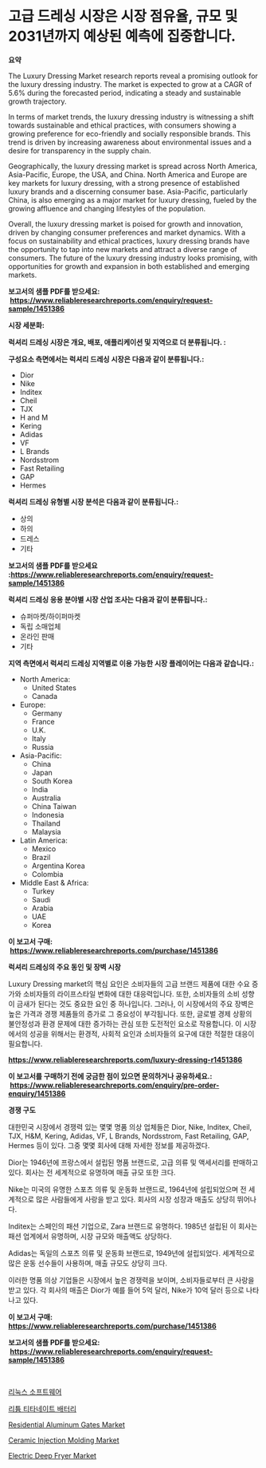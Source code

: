 <p><h1>고급 드레싱 시장은 시장 점유율, 규모 및 2031년까지 예상된 예측에 집중합니다.</h1></p><p><strong>요약</strong></p>
<p><p>The Luxury Dressing Market research reports reveal a promising outlook for the luxury dressing industry. The market is expected to grow at a CAGR of 5.6% during the forecasted period, indicating a steady and sustainable growth trajectory. </p><p>In terms of market trends, the luxury dressing industry is witnessing a shift towards sustainable and ethical practices, with consumers showing a growing preference for eco-friendly and socially responsible brands. This trend is driven by increasing awareness about environmental issues and a desire for transparency in the supply chain.</p><p>Geographically, the luxury dressing market is spread across North America, Asia-Pacific, Europe, the USA, and China. North America and Europe are key markets for luxury dressing, with a strong presence of established luxury brands and a discerning consumer base. Asia-Pacific, particularly China, is also emerging as a major market for luxury dressing, fueled by the growing affluence and changing lifestyles of the population.</p><p>Overall, the luxury dressing market is poised for growth and innovation, driven by changing consumer preferences and market dynamics. With a focus on sustainability and ethical practices, luxury dressing brands have the opportunity to tap into new markets and attract a diverse range of consumers. The future of the luxury dressing industry looks promising, with opportunities for growth and expansion in both established and emerging markets.</p></p>
<p><strong>보고서의 샘플 PDF를 받으세요: &nbsp;<a href="https://www.reliableresearchreports.com/enquiry/request-sample/1451386">https://www.reliableresearchreports.com/enquiry/request-sample/1451386</a></strong></p>
<p><strong>시장 세분화:</strong></p>
<p><strong> 럭셔리 드레싱 시장은 개요, 배포, 애플리케이션 및 지역으로 더 분류됩니다. :</strong></p>
<p><strong>구성요소 측면에서는 럭셔리 드레싱 시장은 다음과 같이 분류됩니다.:</strong></p>
<p><ul><li>Dior</li><li>Nike</li><li>Inditex</li><li>Cheil</li><li>TJX</li><li>H and M</li><li>Kering</li><li>Adidas</li><li>VF</li><li>L Brands</li><li>Nordsstrom</li><li>Fast Retailing</li><li>GAP</li><li>Hermes</li></ul></p>
<p><strong> 럭셔리 드레싱 유형별 시장 분석은 다음과 같이 분류됩니다.:</strong></p>
<p><ul><li>상의</li><li>하의</li><li>드레스</li><li>기타</li></ul></p>
<p><strong>보고서의 샘플 PDF를 받으세요 :<a href="https://www.reliableresearchreports.com/enquiry/request-sample/1451386">https://www.reliableresearchreports.com/enquiry/request-sample/1451386</a></strong></p>
<p><strong> 럭셔리 드레싱 응용 분야별 시장 산업 조사는 다음과 같이 분류됩니다.:</strong></p>
<p><ul><li>슈퍼마켓/하이퍼마켓</li><li>독립 소매업체</li><li>온라인 판매</li><li>기타</li></ul></p>
<p><strong>지역 측면에서 럭셔리 드레싱 지역별로 이용 가능한 시장 플레이어는 다음과 같습니다.:</strong></p>
<p><ul>
    <li>
        North America:
        <ul>
            <li>United States</li>
            <li>Canada</li>
        </ul>
    </li>
    <li>
        Europe:
        <ul>
            <li>Germany</li>
            <li>France</li>
            <li>U.K.</li>
            <li>Italy</li>
            <li>Russia</li>
        </ul>
    </li>
    <li>
        Asia-Pacific:
        <ul>
            <li>China</li>
            <li>Japan</li>
            <li>South Korea</li>
            <li>India</li>
            <li>Australia</li>
            <li>China Taiwan</li>
            <li>Indonesia</li>
            <li>Thailand</li>
            <li>Malaysia</li>
        </ul>
    </li>
    <li>
        Latin America:
        <ul>
            <li>Mexico</li>
            <li>Brazil</li>
            <li>Argentina Korea</li>
            <li>Colombia</li>
        </ul>
    </li>
    <li>
        Middle East & Africa:
        <ul>
            <li>Turkey</li>
            <li>Saudi</li>
            <li>Arabia</li>
            <li>UAE</li>
            <li>Korea</li>
        </ul>
    </li>
    </ul></p>
<p><strong>이 보고서 구매: &nbsp;<a href="https://www.reliableresearchreports.com/purchase/1451386">https://www.reliableresearchreports.com/purchase/1451386</a></strong></p>
<p><strong>럭셔리 드레싱의 주요 동인 및 장벽 시장</strong></p>
<p><p>Luxury Dressing market의 핵심 요인은 소비자들의 고급 브랜드 제품에 대한 수요 증가와 소비자들의 라이프스타일 변화에 대한 대응력입니다. 또한, 소비자들의 소비 성향이 금새가 된다는 것도 중요한 요인 중 하나입니다. 그러나, 이 시장에서의 주요 장벽은 높은 가격과 경쟁 제품들의 증가로 그 중요성이 부각됩니다. 또한, 글로벌 경제 상황의 불안정성과 환경 문제에 대한 증가하는 관심 또한 도전적인 요소로 작용합니다. 이 시장에서의 성공을 위해서는 환경적, 사회적 요인과 소비자들의 요구에 대한 적절한 대응이 필요합니다.</p></p>
<p><strong><a href="https://www.reliableresearchreports.com/luxury-dressing-r1451386">https://www.reliableresearchreports.com/luxury-dressing-r1451386</a></strong></p>
<p><strong>이 보고서를 구매하기 전에 궁금한 점이 있으면 문의하거나 공유하세요.: &nbsp;<a href="https://www.reliableresearchreports.com/enquiry/pre-order-enquiry/1451386">https://www.reliableresearchreports.com/enquiry/pre-order-enquiry/1451386</a></strong></p>
<p><strong>경쟁 구도</strong></p>
<p><p>대한민국 시장에서 경쟁력 있는 몇몇 명품 의상 업체들은 Dior, Nike, Inditex, Cheil, TJX, H&M, Kering, Adidas, VF, L Brands, Nordsstrom, Fast Retailing, GAP, Hermes 등이 있다. 그중 몇몇 회사에 대해 자세한 정보를 제공하겠다.</p><p>Dior는 1946년에 프랑스에서 설립된 명품 브랜드로, 고급 의류 및 액세서리를 판매하고 있다. 회사는 전 세계적으로 유명하며 매출 규모 또한 크다. </p><p>Nike는 미국의 유명한 스포츠 의류 및 운동화 브랜드로, 1964년에 설립되었으며 전 세계적으로 많은 사람들에게 사랑을 받고 있다. 회사의 시장 성장과 매출도 상당히 뛰어나다.</p><p>Inditex는 스페인의 패션 기업으로, Zara 브랜드로 유명하다. 1985년 설립된 이 회사는 패션 업계에서 유명하며, 시장 규모와 매출액도 상당하다.</p><p>Adidas는 독일의 스포츠 의류 및 운동화 브랜드로, 1949년에 설립되었다. 세계적으로 많은 운동 선수들이 사용하며, 매출 규모도 상당히 크다.</p><p>이러한 명품 의상 기업들은 시장에서 높은 경쟁력을 보이며, 소비자들로부터 큰 사랑을 받고 있다.  각 회사의 매출은 Dior가 예를 들어 5억 달러, Nike가 10억 달러 등으로 나타나고 있다.</p></p>
<p><strong>이 보고서 구매: &nbsp; <a href="https://www.reliableresearchreports.com/purchase/1451386">https://www.reliableresearchreports.com/purchase/1451386</a></strong></p>
<p><strong>보고서의 샘플 PDF를 받으세요: &nbsp;<a href="https://www.reliableresearchreports.com/enquiry/request-sample/1451386">https://www.reliableresearchreports.com/enquiry/request-sample/1451386</a></strong><strong></strong></p>
<p>&nbsp;</p>
<p><p><a href="https://github.com/bunxhcci35271755/Market-Research-Report-List-1/blob/main/879897420884.md">리눅스 소프트웨어</a></p><p><a href="https://github.com/fredrickeglers/Market-Research-Report-List-1/blob/main/939031620885.md">리튬 티타네이트 배터리</a></p><p><a href="https://view.publitas.com/reportprime-1/residential-aluminum-gates-market-insights-into-market-cagr-market-trends-and-growth-strategies/">Residential Aluminum Gates Market</a></p><p><a href="https://issuu.com/reportprime-2/docs/ceramic-injection-molding-market-size-2030.pptx">Ceramic Injection Molding Market</a></p><p><a href="https://confirmed-shield-e13.notion.site/Electric-Deep-Fryer-Market-Exploring-Market-Share-Market-Trends-and-Future-Growth-e2e82247adbe48e18d812b83a2757c7f">Electric Deep Fryer Market</a></p></p>